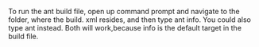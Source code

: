 To run the ant build file, open up command prompt and navigate to the folder, where the build. xml resides, and then type ant info.
You could also type ant instead. Both will work,because info is the default target in the build file.

